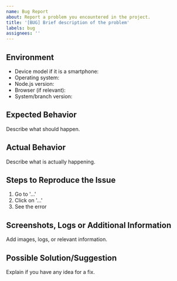 ```yaml
---
name: Bug Report
about: Report a problem you encountered in the project.
title: '[BUG] Brief description of the problem'
labels: bug
assignees: ''
---
```


## Environment

-   Device model if it is a smartphone:
-   Operating system:
-   Node.js version:
-   Browser (if relevant):
-   System/branch version:

## Expected Behavior

Describe what should happen.

## Actual Behavior

Describe what is actually happening.

## Steps to Reproduce the Issue

1. Go to '...'
2. Click on '...'
3. See the error

## Screenshots, Logs or Additional Information

Add images, logs, or relevant information.

## Possible Solution/Suggestion

Explain if you have any idea for a fix.
